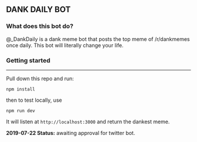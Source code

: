 ## DANK DAILY BOT
### What does this bot do?
@_DankDaily is a dank meme bot that posts the top meme of /r/dankmemes once daily. This bot will literally change your life.

### Getting started
___
Pull down this repo and run:

```
npm install
```

then to test locally, use

```
npm run dev
```

It will listen at `http://localhost:3000` and return the dankest meme. 

**2019-07-22 Status:** awaiting approval for twitter bot.
